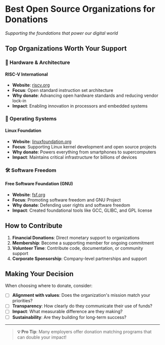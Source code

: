 # Best Open Source Organizations for Donations

_Supporting the foundations that power our digital world_

## Top Organizations Worth Your Support

### 🔧 Hardware & Architecture

#### **RISC-V International**
- **Website**: [riscv.org](https://riscv.org)
- **Focus**: Open standard instruction set architecture
- **Why donate**: Advancing open hardware standards and reducing vendor lock-in
- **Impact**: Enabling innovation in processors and embedded systems

### 🐧 Operating Systems

#### **Linux Foundation**
- **Website**: [linuxfoundation.org](https://linuxfoundation.org)
- **Focus**: Supporting Linux kernel development and open source projects
- **Why donate**: Powers everything from smartphones to supercomputers
- **Impact**: Maintains critical infrastructure for billions of devices

### 🛠️ Software Freedom

#### **Free Software Foundation (GNU)**
- **Website**: [fsf.org](https://fsf.org)
- **Focus**: Promoting software freedom and GNU Project
- **Why donate**: Defending user rights and software freedom
- **Impact**: Created foundational tools like GCC, GLIBC, and GPL license

## How to Contribute

1. **Financial Donations**: Direct monetary support to organizations
2. **Membership**: Become a supporting member for ongoing commitment
3. **Volunteer Time**: Contribute code, documentation, or community support
4. **Corporate Sponsorship**: Company-level partnerships and support

## Making Your Decision

When choosing where to donate, consider:

- [ ] **Alignment with values**: Does the organization's mission match your priorities?
- [ ] **Transparency**: How clearly do they communicate their use of funds?
- [ ] **Impact**: What measurable difference are they making?
- [ ] **Sustainability**: Are they building for long-term success?

---

> **💡 Pro Tip**: Many employers offer donation matching programs that can double your impact!
